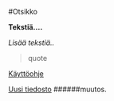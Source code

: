 #Otsikko

**Tekstiä....**

_Lisää tekstiä.._

>quote

[Käyttöohje](https://github.com/8Cookie9/otm2016/blob/master/dokumentointi/kaytto-ohje.md)

[Uusi tiedosto](https://github.com/8Cookie9/otm2016/blob/master/dokumentointi/maarittelydokumentti.md)
######muutos.
